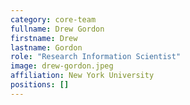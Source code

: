 ```yaml
---
category: core-team
fullname: Drew Gordon
firstname: Drew
lastname: Gordon
role: "Research Information Scientist"
image: drew-gordon.jpeg
affiliation: New York University
positions: []
---
```

